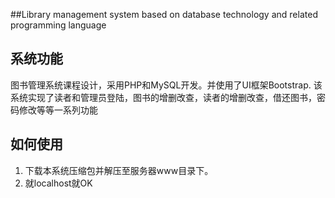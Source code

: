 ##Library management system based on database technology and related programming language
## 系统功能
图书管理系统课程设计，采用PHP和MySQL开发。并使用了UI框架Bootstrap. 该系统实现了读者和管理员登陆，图书的增删改查，读者的增删改查，借还图书，密码修改等等一系列功能

## 如何使用
1. 下载本系统压缩包并解压至服务器www目录下。
2. 就localhost就OK

